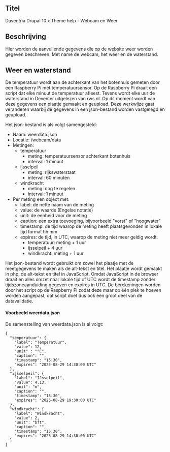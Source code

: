 ## Titel

Daventria Drupal 10.x Theme help - Webcam en Weer

## Beschrijving

Hier worden de aanvullende gegevens die op de website weer worden gegeven beschreven. Met name de webcam, het weer en de waterstand.

## Weer en waterstand

De temperatuur wordt aan de achterkant van het botenhuis gemeten door een Raspberry Pi met temperatuursensor. Op de Raspberry Pi draait een script dat elke minuut de temperatuur afleest. Tevens wordt elke uur de waterstand in Deventer uitgelezen van rws.nl. Op dit moment wordt van deze gegevens een plaatje gemaakt en geupload. Deze werkwijze gaat veranderen waarbij de gegevens in een json-bestand worden vastgelegd en geupload.

Het json-bestand is als volgt samengesteld:

- Naam: weerdata.json
- Locatie: /webcam/data
- Metingen:
  - temperatuur
    - meting: temperatuursensor achterkant botenhuis
    - interval: 1 minuut
  - ijsselpeil
    - meting: rijkswaterstaat
    - interval: 60 minuten
  - windkracht
    - meting: nog te regelen
    - interval: 1 minuut
- Per meting een object met:
  - label: de nette naam van de meting
  - value: de waarde (Engelse notatie)
  - unit: de eenheid voor de meting
  - caption: een extra toevoeging, bijvoorbeeld "vorst" of "hoogwater"
  - timestamp: de tijd waarop de meting heeft plaatsgevonden in lokale tijd format hh:mm
  - expires: de tijd, in UTC, waarop de meting niet meer geldig wordt.
    - temperatuur: meting + 1 uur
    - ijsselpeil + 4 uur
    - windkracht: meting + 1 uur

Het json-bestand wordt gebruikt om zowel het plaatje met de meetgegevens te maken als de alt-tekst en titel. Het plaatje wordt gemaakt in php, de alt-tekst en titel in JavaScript. Omdat JavaScript in de browser draait en alles omzet naar lokale tijd of UTC wordt de timestamp zonder tijdszoneaanduiding gegeven en expires in UTC. De berekeningen worden door het script op de Raspberry Pi zodat deze maar op één plek te hoeven worden aangepast, dat script doet dus ook een groot deel van de datavalidatie.

#### Voorbeeld weerdata.json

De samenstelling van weerdata.json is al volgt:

````
{
  "temperatuur": {
    "label": "Temperatuur",
    "value": 12,
    "unit" : "°C",
    "caption": "",
    "timestamp": "15:30",
    "expires": "2025-08-29 14:30:00 UTC"
  },
  "ijsselpeil": {
    "label": "IJsselpeil",
    "value": 4.13,
    "unit": "m",
    "caption": "",
    "timestamp": "15:30",
    "expires": "2025-08-29 19:30:00 UTC"
  },
  "windkracht": {
    "label": "Windkracht",
    "value": 2,
    "unit": "bft",
    "caption": "",
    "timestamp": "15:30",
    "expires": "2025-08-29 14:30:00 UTC"
  }
}
````
